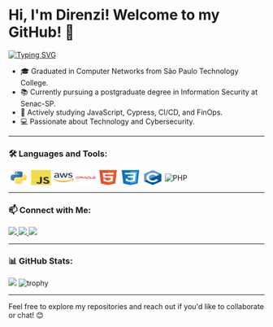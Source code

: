 # Hi, I'm Direnzi! Welcome to my GitHub! 👋

[![Typing SVG](https://readme-typing-svg.herokuapp.com/?font=Fira+Code&pause=1000&color=F70000&width=435&lines=Information+Security+%26+Bug+Hunter;Python%2C+JS%2C+Cypress%2C+C%2C+PHP+Developer;DevOps+%2F+DevSecOps+%2F+AWS+%2F+Cisco;Always+evolving)](https://git.io/typing-svg)

- 🎓 Graduated in Computer Networks from São Paulo Technology College.
- 📚 Currently pursuing a postgraduate degree in Information Security at Senac-SP.
- 🧠 Actively studying JavaScript, Cypress, CI/CD, and FinOps.
- 💻 Passionate about Technology and Cybersecurity.

---

### 🛠️ Languages and Tools:
<p align="left">
  <img align="center" alt="Python" height="30" width="40" src="https://raw.githubusercontent.com/devicons/devicon/master/icons/python/python-original.svg">
  <img align="center" alt="JavaScript" height="30" width="40" src="https://raw.githubusercontent.com/devicons/devicon/master/icons/javascript/javascript-original.svg">
  <img align="center" alt="AWS" height="30" width="40" src="https://raw.githubusercontent.com/devicons/devicon/master/icons/amazonwebservices/amazonwebservices-original-wordmark.svg">
  <img align="center" alt="Oracle" height="30" width="40" src="https://raw.githubusercontent.com/devicons/devicon/master/icons/oracle/oracle-original.svg">
  <img align="center" alt="HTML5" height="30" width="40" src="https://raw.githubusercontent.com/devicons/devicon/master/icons/html5/html5-original.svg">
  <img align="center" alt="CSS3" height="30" width="40" src="https://raw.githubusercontent.com/devicons/devicon/master/icons/css3/css3-original.svg">
  <img align="center" alt="C" height="30" width="40" src="https://raw.githubusercontent.com/devicons/devicon/master/icons/c/c-original.svg">
  <img align="center" alt="PHP" height="30" width="40" src="https://www.vectorlogo.zone/logos/php/php-icon.svg">
</p>

---

### 📫 Connect with Me:
<div> 
  <a href="https://www.instagram.com/direnzii_" target="_blank">
    <img src="https://img.shields.io/badge/-Instagram-%23E4405F?style=for-the-badge&logo=instagram&logoColor=white" target="_blank">
  </a>
  <a href="mailto:thiagodirenzibiazato@gmail.com">
    <img src="https://img.shields.io/badge/-Gmail-%23333?style=for-the-badge&logo=gmail&logoColor=white" target="_blank">
  </a>
  <a href="https://www.linkedin.com/in/thiagodirenzi" target="_blank">
    <img src="https://img.shields.io/badge/-LinkedIn-%230077B5?style=for-the-badge&logo=linkedin&logoColor=white" target="_blank">
  </a>
</div>

---

### 📊 GitHub Stats:
![](https://github-profile-summary-cards.vercel.app/api/cards/profile-details?username=direnzii&theme=radical)
![trophy](https://github-profile-trophy.vercel.app/?username=direnzii&theme=onedark)

---

Feel free to explore my repositories and reach out if you'd like to collaborate or chat! 😊
